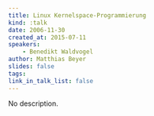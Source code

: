 ```yaml
---
title: Linux Kernelspace-Programmierung
kind: :talk
date: 2006-11-30
created_at: 2015-07-11
speakers:
    - Benedikt Waldvogel
author: Matthias Beyer
slides: false
tags:
link_in_talk_list: false
---
```


No description.
